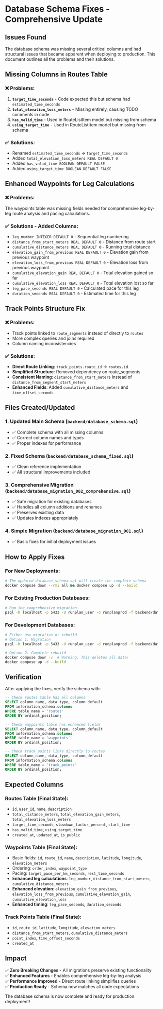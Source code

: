 # Database Schema Fixes - Comprehensive Update

## Issues Found

The database schema was missing several critical columns and had structural issues that became apparent when deploying to production. This document outlines all the problems and their solutions.

## Missing Columns in Routes Table

### ❌ **Problems:**
1. **`target_time_seconds`** - Code expected this but schema had `estimated_time_seconds`
2. **`total_elevation_loss_meters`** - Missing entirely, causing TODO comments in code
3. **`has_valid_time`** - Used in RouteListItem model but missing from schema
4. **`using_target_time`** - Used in RouteListItem model but missing from schema

### ✅ **Solutions:**
- Renamed `estimated_time_seconds` → `target_time_seconds`
- Added `total_elevation_loss_meters REAL DEFAULT 0`
- Added `has_valid_time BOOLEAN DEFAULT FALSE`
- Added `using_target_time BOOLEAN DEFAULT FALSE`

## Enhanced Waypoints for Leg Calculations

### ❌ **Problems:**
The waypoints table was missing fields needed for comprehensive leg-by-leg route analysis and pacing calculations.

### ✅ **Solutions - Added Columns:**
- `leg_number INTEGER DEFAULT 0` - Sequential leg numbering
- `distance_from_start_meters REAL DEFAULT 0` - Distance from route start
- `cumulative_distance_meters REAL DEFAULT 0` - Running total distance
- `elevation_gain_from_previous REAL DEFAULT 0` - Elevation gain from previous waypoint
- `elevation_loss_from_previous REAL DEFAULT 0` - Elevation loss from previous waypoint
- `cumulative_elevation_gain REAL DEFAULT 0` - Total elevation gained so far
- `cumulative_elevation_loss REAL DEFAULT 0` - Total elevation lost so far
- `leg_pace_seconds REAL DEFAULT 0` - Calculated pace for this leg
- `duration_seconds REAL DEFAULT 0` - Estimated time for this leg

## Track Points Structure Fix

### ❌ **Problems:**
- Track points linked to `route_segments` instead of directly to `routes`
- More complex queries and joins required
- Column naming inconsistencies

### ✅ **Solutions:**
- **Direct Route Linking**: `track_points.route_id` → `routes.id`
- **Simplified Structure**: Removed dependency on route_segments
- **Consistent Naming**: `distance_from_start_meters` instead of `distance_from_segment_start_meters`
- **Enhanced Fields**: Added `cumulative_distance_meters` and `time_offset_seconds`

## Files Created/Updated

### 1. **Updated Main Schema** (`backend/database_schema.sql`)
- ✅ Complete schema with all missing columns
- ✅ Correct column names and types
- ✅ Proper indexes for performance

### 2. **Fixed Schema** (`backend/database_schema_fixed.sql`)
- ✅ Clean reference implementation
- ✅ All structural improvements included

### 3. **Comprehensive Migration** (`backend/database_migration_002_comprehensive.sql`)
- ✅ Safe migration for existing databases
- ✅ Handles all column additions and renames
- ✅ Preserves existing data
- ✅ Updates indexes appropriately

### 4. **Simple Migration** (`backend/database_migration_001.sql`)
- ✅ Basic fixes for initial deployment issues

## How to Apply Fixes

### For New Deployments:
```bash
# The updated database_schema.sql will create the complete schema
docker compose down --rmi all && docker compose up -d --build
```

### For Existing Production Databases:
```bash
# Run the comprehensive migration
psql -h localhost -p 5433 -U runplan_user -d runplanprod -f backend/database_migration_002_comprehensive.sql
```

### For Development Databases:
```bash
# Either use migration or rebuild
# Option 1: Migration
psql -h localhost -p 5433 -U runplan_user -d runplanprod -f backend/database_migration_002_comprehensive.sql

# Option 2: Complete rebuild
docker compose down -v  # Warning: This deletes all data!
docker compose up -d --build
```

## Verification

After applying the fixes, verify the schema with:

```sql
-- Check routes table has all columns
SELECT column_name, data_type, column_default 
FROM information_schema.columns 
WHERE table_name = 'routes' 
ORDER BY ordinal_position;

-- Check waypoints table has enhanced fields
SELECT column_name, data_type, column_default 
FROM information_schema.columns 
WHERE table_name = 'waypoints' 
ORDER BY ordinal_position;

-- Check track_points links directly to routes
SELECT column_name, data_type, column_default 
FROM information_schema.columns 
WHERE table_name = 'track_points' 
ORDER BY ordinal_position;
```

## Expected Columns

### Routes Table (Final State):
- `id`, `user_id`, `name`, `description`
- `total_distance_meters`, `total_elevation_gain_meters`, `total_elevation_loss_meters`
- `target_time_seconds`, `slowdown_factor_percent`, `start_time`
- `has_valid_time`, `using_target_time`
- `created_at`, `updated_at`, `is_public`

### Waypoints Table (Final State):
- Basic fields: `id`, `route_id`, `name`, `description`, `latitude`, `longitude`, `elevation_meters`
- Ordering: `order_index`, `waypoint_type`
- Pacing: `target_pace_per_km_seconds`, `rest_time_seconds`
- **Enhanced leg calculations**: `leg_number`, `distance_from_start_meters`, `cumulative_distance_meters`
- **Enhanced elevation**: `elevation_gain_from_previous`, `elevation_loss_from_previous`, `cumulative_elevation_gain`, `cumulative_elevation_loss`
- **Enhanced timing**: `leg_pace_seconds`, `duration_seconds`

### Track Points Table (Final State):
- `id`, `route_id`, `latitude`, `longitude`, `elevation_meters`
- `distance_from_start_meters`, `cumulative_distance_meters`
- `point_index`, `time_offset_seconds`
- `created_at`

## Impact

✅ **Zero Breaking Changes** - All migrations preserve existing functionality  
✅ **Enhanced Features** - Enables comprehensive leg-by-leg analysis  
✅ **Performance Improved** - Direct route linking simplifies queries  
✅ **Production Ready** - Schema now matches all code expectations  

The database schema is now complete and ready for production deployment! 